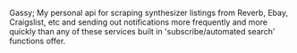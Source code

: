 Gassy; My personal api for scraping synthesizer listings from Reverb, Ebay, Craigslist, etc and sending out notifications more frequently and more quickly than any of these services built in 'subscribe/automated search' functions offer.
